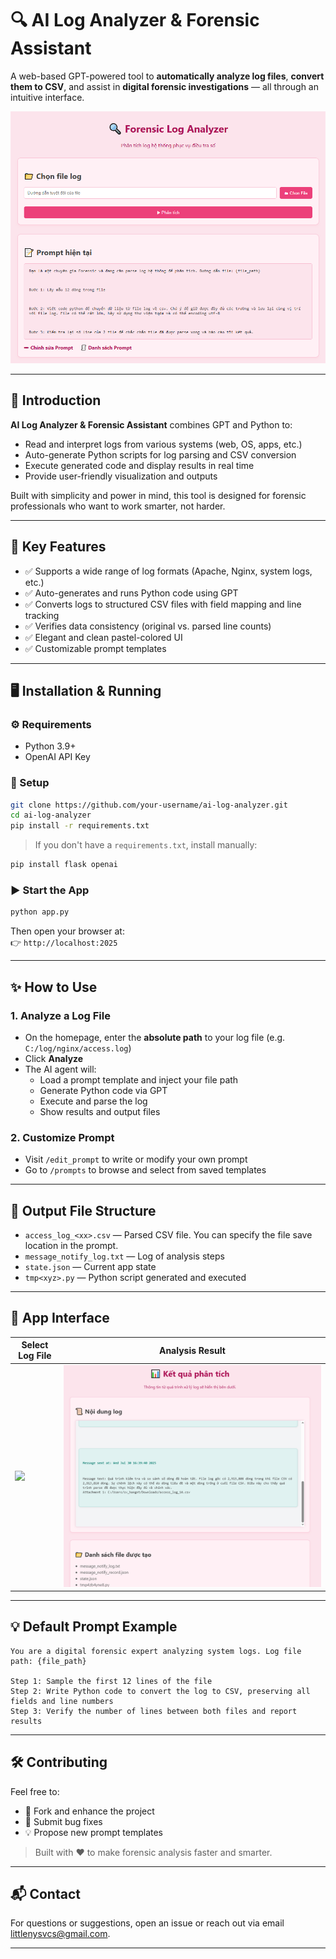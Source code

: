 # 🔍 AI Log Analyzer & Forensic Assistant

A web-based GPT-powered tool to **automatically analyze log files**, **convert them to CSV**, and assist in **digital forensic investigations** — all through an intuitive interface.

![Screenshot](./screenshots/ui_overview.png)

---

## 🚀 Introduction

**AI Log Analyzer & Forensic Assistant** combines GPT and Python to:

- Read and interpret logs from various systems (web, OS, apps, etc.)
- Auto-generate Python scripts for log parsing and CSV conversion
- Execute generated code and display results in real time
- Provide user-friendly visualization and outputs

Built with simplicity and power in mind, this tool is designed for forensic professionals who want to work smarter, not harder.

---

## 🧠 Key Features

- ✅ Supports a wide range of log formats (Apache, Nginx, system logs, etc.)
- ✅ Auto-generates and runs Python code using GPT
- ✅ Converts logs to structured CSV files with field mapping and line tracking
- ✅ Verifies data consistency (original vs. parsed line counts)
- ✅ Elegant and clean pastel-colored UI
- ✅ Customizable prompt templates

---

## 🖥️ Installation & Running

### ⚙️ Requirements

- Python 3.9+
- OpenAI API Key

### 🔧 Setup

```bash
git clone https://github.com/your-username/ai-log-analyzer.git
cd ai-log-analyzer
pip install -r requirements.txt
```

> If you don't have a `requirements.txt`, install manually:

```bash
pip install flask openai
```

### ▶️ Start the App

```bash
python app.py
```

Then open your browser at:  
👉 `http://localhost:2025`

---

## ✨ How to Use

### 1. Analyze a Log File

- On the homepage, enter the **absolute path** to your log file (e.g. `C:/log/nginx/access.log`)
- Click **Analyze**
- The AI agent will:
  - Load a prompt template and inject your file path
  - Generate Python code via GPT
  - Execute and parse the log
  - Show results and output files

### 2. Customize Prompt

- Visit `/edit_prompt` to write or modify your own prompt
- Go to `/prompts` to browse and select from saved templates

---

## 📂 Output File Structure

- `access_log_<xx>.csv` — Parsed CSV file. You can specify the file save location in the prompt.
- `message_notify_log.txt` — Log of analysis steps
- `state.json` — Current app state
- `tmp<xyz>.py` — Python script generated and executed

---

## 📸 App Interface

| Select Log File | Analysis Result |
|------------------|------------------|
| ![](./screenshots/select_log.png) | ![](./screenshots/analysis_result.png) |

---

## 💡 Default Prompt Example

```text
You are a digital forensic expert analyzing system logs. Log file path: {file_path}

Step 1: Sample the first 12 lines of the file  
Step 2: Write Python code to convert the log to CSV, preserving all fields and line numbers  
Step 3: Verify the number of lines between both files and report results
```

---

## 🛠️ Contributing

Feel free to:

- 🌱 Fork and enhance the project
- 🐛 Submit bug fixes
- 💡 Propose new prompt templates

> Built with ❤️ to make forensic analysis faster and smarter.

---

## 📬 Contact

For questions or suggestions, open an issue or reach out via email littlenysvcs@gmail.com.

---